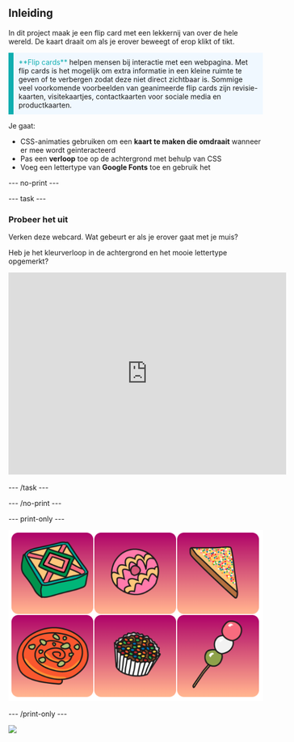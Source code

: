 ## Inleiding

In dit project maak je een flip card met een lekkernij van over de hele wereld. De kaart draait om als je erover beweegt of erop klikt of tikt.

<p style="border-left: solid; border-width:10px; border-color: #0faeb0; background-color: aliceblue; padding: 10px;">
<span style="color: #0faeb0">**Flip cards**</span> helpen mensen bij interactie met een webpagina. Met flip cards is het mogelijk om extra informatie in een kleine ruimte te geven of te verbergen zodat deze niet direct zichtbaar is. Sommige veel voorkomende voorbeelden van geanimeerde flip cards zijn revisie-kaarten, visitekaartjes, contactkaarten voor sociale media en productkaarten. 
</p>

Je gaat:

- CSS-animaties gebruiken om een **kaart te maken die omdraait** wanneer er mee wordt geinteracteerd
- Pas een **verloop** toe op de achtergrond met behulp van CSS
- Voeg een lettertype van **Google Fonts** toe en gebruik het

--- no-print ---

--- task ---

### Probeer het uit

Verken deze webcard. Wat gebeurt er als je erover gaat met je muis?

Heb je het kleurverloop in de achtergrond en het mooie lettertype opgemerkt?

<iframe src="https://editor.raspberrypi.org/nl-NL/embed/viewer/flip-treat-webcards-step-5" width="550" height="400" frameborder="0" marginwidth="0" marginheight="0" allowfullscreen> </iframe>

--- /task ---

--- /no-print ---

--- print-only ---

![alt=""](images/showcase_static.png)

--- /print-only ---

![](http://code.org/api/hour/begin_rp_webcards.png)
